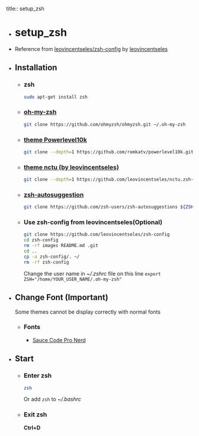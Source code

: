 title:: setup_zsh

- # setup_zsh
- Reference from [leovincentseles/zsh-config](https://github.com/leovincentseles/zsh-config) by [leovincentseles](https://github.com/leovincentseles)
- ## Installation
	- ### zsh
	  ```bash
	  sudo apt-get install zsh
	  ```
	- ### [oh-my-zsh](https://github.com/ohmyzsh/ohmyzsh)
	  ```bash
	  git clone https://github.com/ohmyzsh/ohmyzsh.git ~/.oh-my-zsh
	  ```
	- ### [theme Powerlevel10k](https://github.com/romkatv/powerlevel10k)
	  ```bash
	  git clone --depth=1 https://github.com/romkatv/powerlevel10k.git ${ZSH_CUSTOM:-$HOME/.oh-my-zsh/custom}/themes/powerlevel10k
	  ```
	- ### [theme nctu (by leovincentseles)](https://github.com/leovincentseles/nctu.zsh-theme)
	  ```bash
	  git clone --depth=1 https://github.com/leovincentseles/nctu.zsh-theme.git ${ZSH_CUSTOM:-$HOME/.oh-my-zsh/custom}/themes/leovincentseles
	  ```
	- ### [zsh-autosuggestion](https://github.com/zsh-users/zsh-autosuggestions/blob/master/INSTALL.md#oh-my-zsh)
	  ```bash
	  git clone https://github.com/zsh-users/zsh-autosuggestions ${ZSH_CUSTOM:-~/.oh-my-zsh/custom}/plugins/zsh-autosuggestions
	  ```
	- ### Use zsh-config from leovincentseles(Optional)
	  ```bash
	  git clone https://github.com/leovincentseles/zsh-config
	  cd zsh-config
	  rm -rf images README.md .git
	  cd ..
	  cp -a zsh-config/. ~/
	  rm -rf zsh-config
	  ```
	  Change the user name in _~/.zshrc_ file on this line
	  `export ZSH="/home/YOUR_USER_NAME/.oh-my-zsh"`
- ## Change Font (Important)
  Some themes cannot be display correctly with normal  fonts
	- ### Fonts
		- [Sauce Code Pro Nerd](https://github.com/ryanoasis/nerd-fonts/tree/master/patched-fonts/SourceCodePro/Regular/complete)
- ## Start
	- ### Enter zsh
	  ```bash
	  zsh
	  ```
	  Or add `zsh` to _~/.bashrc_
	- ### Exit zsh
	  **Ctrl+D**